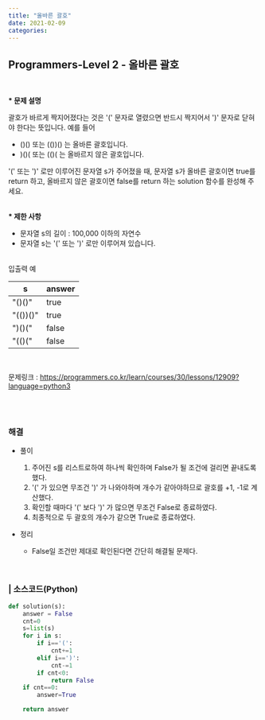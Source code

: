 ```yaml
---
title: "올바른 괄호"
date: 2021-02-09
categories:
---
```


## Programmers-Level 2 - 올바른 괄호
<br>

<b>* 문제 설명</b><br>

괄호가 바르게 짝지어졌다는 것은 '(' 문자로 열렸으면 반드시 짝지어서 ')' 문자로 닫혀야 한다는 뜻입니다. 예를 들어

- ()() 또는 (())() 는 올바른 괄호입니다.
- )()( 또는 (()( 는 올바르지 않은 괄호입니다.<br>

'(' 또는 ')' 로만 이루어진 문자열 s가 주어졌을 때, 문자열 s가 올바른 괄호이면 true를 return 하고, 올바르지 않은 괄호이면 false를 return 하는 solution 함수를 완성해 주세요.<br>

<br><b>* 제한 사항</b>

- 문자열 s의 길이 : 100,000 이하의 자연수
- 문자열 s는 '(' 또는 ')' 로만 이루어져 있습니다.

<br>
입출력 예<br>

|s       |answer|
|--------|------|
|"()()"  |true  |
|"(())()"|true  |
|")()("  |false |
|"(()("  |false |

<br>


문제링크 : <https://programmers.co.kr/learn/courses/30/lessons/12909?language=python3>

<br><br>

### 해결
* 풀이
    1. 주어진 s를 리스트로하여 하나씩 확인하며 False가 될 조건에 걸리면 끝내도록 했다.  <br>
    2. '(' 가 있으면 무조건 ')' 가 나와야하며 개수가 같아야하므로 괄호를 +1, -1로 계산했다. <br>
    3. 확인할 때마다 '(' 보다 ')' 가 많으면 무조건 False로 종료하였다. <br>
    4. 최종적으로 두 괄호의 개수가 같으면 True로 종료하였다. <br>

    
* 정리 
    - False일 조건만 제대로 확인된다면 간단히 해결될 문제다. 
<br>

### | 소스코드(Python)
```python 
def solution(s):
    answer = False
    cnt=0
    s=list(s)
    for i in s:
        if i=='(':
            cnt+=1
        elif i==')':
            cnt-=1
        if cnt<0:
            return False
    if cnt==0:
        answer=True

    return answer
```
